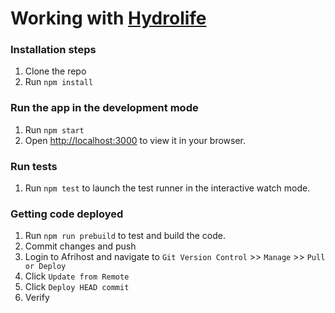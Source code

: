 # Working with [Hydrolife](https://hydrolife.co.za)

### Installation steps
1. Clone the repo
2. Run `npm install`

### Run the app in the development mode
1. Run `npm start`
2. Open [http://localhost:3000](http://localhost:3000) to view it in your browser.

### Run tests
1. Run `npm test` to launch the test runner in the interactive watch mode.

### Getting code deployed
1. Run `npm run prebuild` to test and build the code.
2. Commit changes and push
3. Login to Afrihost and navigate to `Git Version Control` >> `Manage` >> `Pull or Deploy`
4. Click `Update from Remote`
5. Click `Deploy HEAD commit`
5. Verify